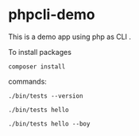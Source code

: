 # phpcli-demo
This is a demo app using php as CLI .

To install packages

`composer install`

commands:

`./bin/tests --version`

`./bin/tests hello`

`./bin/tests hello --boy`




